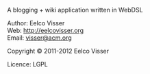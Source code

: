 A blogging + wiki application written in WebDSL 

Author: Eelco Visser  
Web: http://eelcovisser.org  
Email: visser@acm.org

Copyright &copy; 2011-2012 Eelco Visser

Licence: LGPL
